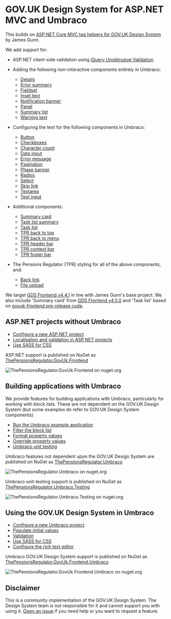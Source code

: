 # GOV.UK Design System for ASP.NET MVC and Umbraco

This builds on [ASP.NET Core MVC tag helpers for GOV.UK Design System](https://github.com/gunndabad/govuk-frontend-aspnetcore) by James Gunn.

We add support for:

- ASP.NET client-side validation using [jQuery Unobtrusive Validation](https://github.com/aspnet/jquery-validation-unobtrusive)

- Adding the following non-interactive components entirely in Umbraco:

  - [Details](https://github.com/gunndabad/govuk-frontend-aspnetcore/blob/main/docs/components/details.md)
  - [Error summary](https://github.com/gunndabad/govuk-frontend-aspnetcore/blob/main/docs/components/error-summary.md)
  - [Fieldset](https://github.com/gunndabad/govuk-frontend-aspnetcore/blob/main/docs/components/fieldset.md)
  - [Inset text](https://github.com/gunndabad/govuk-frontend-aspnetcore/blob/main/docs/components/inset-text.md)
  - [Notification banner](https://github.com/gunndabad/govuk-frontend-aspnetcore/blob/main/docs/components/notification-banner.md)
  - [Panel](https://github.com/gunndabad/govuk-frontend-aspnetcore/blob/main/docs/components/panel.md)
  - [Summary list](/docs/components/summary-list.md)
  - [Warning text](https://github.com/gunndabad/govuk-frontend-aspnetcore/blob/main/docs/components/warning-text.md)

- Configuring the text for the following components in Umbraco:

  - [Button](https://github.com/gunndabad/govuk-frontend-aspnetcore/blob/main/docs/components/button.md)
  - [Checkboxes](/docs/components/checkboxes.md)
  - [Character count](https://github.com/gunndabad/govuk-frontend-aspnetcore/blob/main/docs/components/character-count.md)
  - [Date input](/docs/components/date-input.md)
  - [Error message](https://github.com/gunndabad/govuk-frontend-aspnetcore/blob/main/docs/components/error-message.md)
  - [Pagination](https://github.com/gunndabad/govuk-frontend-aspnetcore/blob/main/docs/components/pagination.md)
  - [Phase banner](https://github.com/gunndabad/govuk-frontend-aspnetcore/blob/main/docs/components/phase-banner.md)
  - [Radios](/docs/components/radios.md)
  - [Select](/docs/components/select.md)
  - [Skip link](https://github.com/gunndabad/govuk-frontend-aspnetcore/blob/main/docs/components/skip-link.md)
  - [Textarea](https://github.com/gunndabad/govuk-frontend-aspnetcore/blob/main/docs/components/textarea.md)
  - [Text input](/docs/components/text-input.md)

- Additional components:

  - [Summary card](/docs/components/summary-card.md)
  - [Task list summary](/docs/components/task-list-summary.md)
  - [Task list](/docs/components/task-list.md)
  - [TPR back to top](/docs/components/tpr-back-to-top.md)
  - [TPR back to menu](/docs/components/tpr-back-to-menu.md)
  - [TPR header bar](/docs/components/tpr-header-bar.md)
  - [TPR context bar](/docs/components/tpr-context-bar.md)
  - [TPR footer bar](/docs/components/tpr-footer-bar.md)

- The Pensions Regulator (TPR) styling for all of the above components, and:
  - [Back link](https://github.com/gunndabad/govuk-frontend-aspnetcore/blob/main/docs/components/back-link.md)
  - [File upload](https://github.com/gunndabad/govuk-frontend-aspnetcore/blob/main/docs/components/file-upload.md)

We target [GDS Frontend v4.4.1](https://github.com/alphagov/govuk-frontend/releases/tag/v4.4.1) in line with James Gunn's base project. We also include 'Summary card' from [GDS Frontend v4.5.0](https://github.com/alphagov/govuk-frontend/releases/tag/v4.5.0) and 'Task list' based on [govuk-frontend pre-release code](https://github.com/alphagov/govuk-design-system/pull/1994).

## ASP.NET projects without Umbraco

- [Configure a new ASP.NET project](docs/aspnet/new-aspnet-project.md)
- [Localisation and validation in ASP.NET projects](docs/aspnet/localisation-and-validation.md)
- [Use SASS for CSS](docs/aspnet/sass.md)

ASP.NET support is published on NuGet as [ThePensionsRegulator.GovUk.Frontend](https://www.nuget.org/packages/ThePensionsRegulator.GovUk.Frontend)

![ThePensionsRegulator.GovUk.Frontend on nuget.org](https://img.shields.io/nuget/vpre/ThePensionsRegulator.GovUk.Frontend)

## Building applications with Umbraco

We provide features for building applications with Umbraco, particularly for working with block lists. These are not dependent on the GOV.UK Design System (but some examples do refer to GOV.UK Design System components).

- [Run the Umbraco example application](docs/umbraco/run-example-application.md)
- [Filter the block list](docs/umbraco/filter-blocks.md)
- [Format property values](docs/umbraco/format-property-values.md)
- [Override property values](docs/umbraco/override-property-values.md)
- [Umbraco unit testing](docs/umbraco/unit-testing.md)

Umbraco features not dependent upon the GOV.UK Design System are published on NuGet as [ThePensionsRegulator.Umbraco](https://www.nuget.org/packages/ThePensionsRegulator.Umbraco)

![ThePensionsRegulator.Umbraco on nuget.org](https://img.shields.io/nuget/vpre/ThePensionsRegulator.Umbraco)

Umbraco unit-testing support is published on NuGet as [ThePensionsRegulator.Umbraco.Testing](https://www.nuget.org/packages/ThePensionsRegulator.Umbraco.Testing)

![ThePensionsRegulator.Umbraco.Testing on nuget.org](https://img.shields.io/nuget/vpre/ThePensionsRegulator.Umbraco.Testing)

## Using the GOV.UK Design System in Umbraco

- [Configure a new Umbraco project](docs/umbraco/new-umbraco-project.md)
- [Populate initial values](docs/umbraco/populate-initial-values.md)
- [Validation](docs/umbraco/validation.md)
- [Use SASS for CSS](docs/aspnet/sass.md)
- [Configure the rich text editor](/docs/umbraco/rich-text-editor.md)

Umbraco GOV.UK Design System support is published on NuGet as [ThePensionsRegulator.GovUk.Frontend.Umbraco](https://www.nuget.org/packages/ThePensionsRegulator.GovUk.Frontend.Umbraco)

![ThePensionsRegulator.GovUk.Frontend.Umbraco on nuget.org](https://img.shields.io/nuget/vpre/ThePensionsRegulator.GovUk.Frontend.Umbraco)

## Disclaimer

This is a community implementation of the GOV.UK Design System. The Design System team is not responsible for it and cannot support you with using it. [Open an issue](https://github.com/thepensionsregulator/govuk-frontend-aspnetcore-extensions/issues) if you need help or you want to request a feature.
